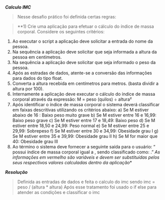 *__Calculo IMC__*
>Nesse desafio prático foi definida certas regras:

>**1) Crie uma aplicação para efetuar o cálculo do índice de massa corporal.
Considere os seguintes critérios:
1) Ao executar o script a aplicação deve solicitar a entrada do nome da pessoa.
2) Na sequência a aplicação deve solicitar que seja informada a altura da pessoa em
centímetros.
3) Na sequência a aplicação deve solicitar que seja informado o peso da pessoa.
4) Após as estradas de dados, atente-se a conversão das informações para dados do tipo
float.
5) Converta a altura recebida em centímetros para metros. (basta dividir a altura por
100).
6) Internamente a aplicação deve executar o cálculo do índice de massa corporal através
da expressão: M = peso (quilos) ÷ altura²
7) Após identificar o índice de massa corporal o sistema deverá classificar em faixas
descritivas utilizando os critérios abaixo:
a) Se M estiver abaixo de 16 : Baixo peso muito grave
b) Se M estiver entre 16 e 16,99: Baixo peso grave
c) Se M estiver entre 17 e 18,49: Baixo peso
d) Se M estiver entre 18,50 e 24,99: Peso normal
e) Se M estiver entre 25 e 29,99: Sobrepeso
f) Se M estiver entre 30 e 34,99: Obesidade grau I
g) Se M estiver entre 35 e 39,99: Obesidade grau II
h) Se M for maior que 40: Obesidade grau III
8) Ao término o sistema deve fornecer a seguinte saída para o usuário:
“<Nome> possui índice de massa corporal igual a <m>, sendo classificado como:
<classificacao>.”
*As informações em vermelho são variáveis e devem ser substituídas pelos seus respectivos
valores calculadas dentro da aplicação**

*__Resolução__*
> Definida as entradas de dados e feita o calculo do imc sendo imc = peso / (altura * altura)
>Após esse tratamento foi usado o if else para atender as condições e classificar o imc